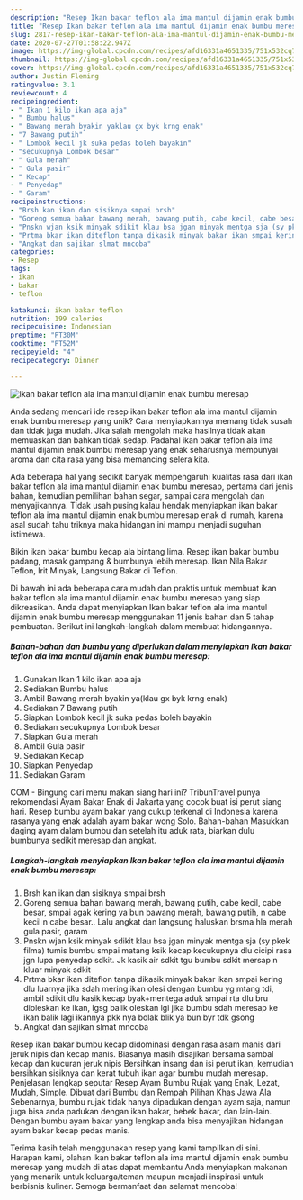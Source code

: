 ```yaml
---
description: "Resep Ikan bakar teflon ala ima mantul dijamin enak bumbu meresap Anti Gagal"
title: "Resep Ikan bakar teflon ala ima mantul dijamin enak bumbu meresap Anti Gagal"
slug: 2817-resep-ikan-bakar-teflon-ala-ima-mantul-dijamin-enak-bumbu-meresap-anti-gagal
date: 2020-07-27T01:58:22.947Z
image: https://img-global.cpcdn.com/recipes/afd16331a4651335/751x532cq70/ikan-bakar-teflon-ala-ima-mantul-dijamin-enak-bumbu-meresap-foto-resep-utama.jpg
thumbnail: https://img-global.cpcdn.com/recipes/afd16331a4651335/751x532cq70/ikan-bakar-teflon-ala-ima-mantul-dijamin-enak-bumbu-meresap-foto-resep-utama.jpg
cover: https://img-global.cpcdn.com/recipes/afd16331a4651335/751x532cq70/ikan-bakar-teflon-ala-ima-mantul-dijamin-enak-bumbu-meresap-foto-resep-utama.jpg
author: Justin Fleming
ratingvalue: 3.1
reviewcount: 4
recipeingredient:
- " Ikan 1 kilo ikan apa aja"
- " Bumbu halus"
- " Bawang merah byakin yaklau gx byk krng enak"
- "7 Bawang putih"
- " Lombok kecil jk suka pedas boleh bayakin"
- "secukupnya Lombok besar"
- " Gula merah"
- " Gula pasir"
- " Kecap"
- " Penyedap"
- " Garam"
recipeinstructions:
- "Brsh kan ikan dan sisiknya smpai brsh"
- "Goreng semua bahan bawang merah, bawang putih, cabe kecil, cabe besar, smpai agak kering ya bun bawang merah, bawang putih, n cabe kecil n cabe besar.. Lalu angkat dan langsung haluskan brsma hla merah gula pasir, garam"
- "Pnskn wjan ksik minyak sdikit klau bsa jgan minyak mentga sja (sy pkek filma) tumis bumbu smpai matang ksik kecap kecukupnya dlu cicipi rasa jgn lupa penyedap sdkit. Jk kasik air sdkit tgu bumbu sdkit mersap n kluar minyak sdkit"
- "Prtma bkar ikan diteflon tanpa dikasik minyak bakar ikan smpai kering dlu luarnya jika sdah mering ikan olesi dengan bumbu yg mtang tdi, ambil sdikit dlu kasik kecap byak+mentega aduk smpai rta dlu bru dioleskan ke ikan, lgsg balik oleskan lgi jika bumbu sdah meresap ke ikan balik lagi ikannya pkk nya bolak blik ya bun byr tdk gsong"
- "Angkat dan sajikan slmat mncoba"
categories:
- Resep
tags:
- ikan
- bakar
- teflon

katakunci: ikan bakar teflon 
nutrition: 199 calories
recipecuisine: Indonesian
preptime: "PT30M"
cooktime: "PT52M"
recipeyield: "4"
recipecategory: Dinner

---
```



![Ikan bakar teflon ala ima mantul dijamin enak bumbu meresap](https://img-global.cpcdn.com/recipes/afd16331a4651335/751x532cq70/ikan-bakar-teflon-ala-ima-mantul-dijamin-enak-bumbu-meresap-foto-resep-utama.jpg)

Anda sedang mencari ide resep ikan bakar teflon ala ima mantul dijamin enak bumbu meresap yang unik? Cara menyiapkannya memang tidak susah dan tidak juga mudah. Jika salah mengolah maka hasilnya tidak akan memuaskan dan bahkan tidak sedap. Padahal ikan bakar teflon ala ima mantul dijamin enak bumbu meresap yang enak seharusnya mempunyai aroma dan cita rasa yang bisa memancing selera kita.

Ada beberapa hal yang sedikit banyak mempengaruhi kualitas rasa dari ikan bakar teflon ala ima mantul dijamin enak bumbu meresap, pertama dari jenis bahan, kemudian pemilihan bahan segar, sampai cara mengolah dan menyajikannya. Tidak usah pusing kalau hendak menyiapkan ikan bakar teflon ala ima mantul dijamin enak bumbu meresap enak di rumah, karena asal sudah tahu triknya maka hidangan ini mampu menjadi suguhan istimewa.

Bikin ikan bakar bumbu kecap ala bintang lima. Resep ikan bakar bumbu padang, masak gampang &amp; bumbunya lebih meresap. Ikan Nila Bakar Teflon, Irit Minyak, Langsung Bakar di Teflon.


Di bawah ini ada beberapa cara mudah dan praktis untuk membuat ikan bakar teflon ala ima mantul dijamin enak bumbu meresap yang siap dikreasikan. Anda dapat menyiapkan Ikan bakar teflon ala ima mantul dijamin enak bumbu meresap menggunakan 11 jenis bahan dan 5 tahap pembuatan. Berikut ini langkah-langkah dalam membuat hidangannya.

<!--inarticleads1-->

##### Bahan-bahan dan bumbu yang diperlukan dalam menyiapkan Ikan bakar teflon ala ima mantul dijamin enak bumbu meresap:

1. Gunakan  Ikan 1 kilo ikan apa aja
1. Sediakan  Bumbu halus
1. Ambil  Bawang merah byakin ya(klau gx byk krng enak)
1. Sediakan 7 Bawang putih
1. Siapkan  Lombok kecil jk suka pedas boleh bayakin
1. Sediakan secukupnya Lombok besar
1. Siapkan  Gula merah
1. Ambil  Gula pasir
1. Sediakan  Kecap
1. Siapkan  Penyedap
1. Sediakan  Garam


COM - Bingung cari menu makan siang hari ini? TribunTravel punya rekomendasi Ayam Bakar Enak di Jakarta yang cocok buat isi perut siang hari. Resep bumbu ayam bakar yang cukup terkenal di Indonesia karena rasanya yang enak adalah ayam bakar wong Solo. Bahan-bahan Masukkan daging ayam dalam bumbu dan setelah itu aduk rata, biarkan dulu bumbunya sedikit meresap dan angkat. 

<!--inarticleads2-->

##### Langkah-langkah menyiapkan Ikan bakar teflon ala ima mantul dijamin enak bumbu meresap:

1. Brsh kan ikan dan sisiknya smpai brsh
1. Goreng semua bahan bawang merah, bawang putih, cabe kecil, cabe besar, smpai agak kering ya bun bawang merah, bawang putih, n cabe kecil n cabe besar.. Lalu angkat dan langsung haluskan brsma hla merah gula pasir, garam
1. Pnskn wjan ksik minyak sdikit klau bsa jgan minyak mentga sja (sy pkek filma) tumis bumbu smpai matang ksik kecap kecukupnya dlu cicipi rasa jgn lupa penyedap sdkit. Jk kasik air sdkit tgu bumbu sdkit mersap n kluar minyak sdkit
1. Prtma bkar ikan diteflon tanpa dikasik minyak bakar ikan smpai kering dlu luarnya jika sdah mering ikan olesi dengan bumbu yg mtang tdi, ambil sdikit dlu kasik kecap byak+mentega aduk smpai rta dlu bru dioleskan ke ikan, lgsg balik oleskan lgi jika bumbu sdah meresap ke ikan balik lagi ikannya pkk nya bolak blik ya bun byr tdk gsong
1. Angkat dan sajikan slmat mncoba


Resep ikan bakar bumbu kecap didominasi dengan rasa asam manis dari jeruk nipis dan kecap manis. Biasanya masih disajikan bersama sambal kecap dan kucuran jeruk nipis Bersihkan insang dan isi perut ikan, kemudian bersihkan sisiknya dan kerat tubuh ikan agar bumbu mudah meresap. Penjelasan lengkap seputar Resep Ayam Bumbu Rujak yang Enak, Lezat, Mudah, Simple. Dibuat dari Bumbu dan Rempah Pilihan Khas Jawa Ala Sebenarnya, bumbu rujak tidak hanya dipadukan dengan ayam saja, namun juga bisa anda padukan dengan ikan bakar, bebek bakar, dan lain-lain. Dengan bumbu ayam bakar yang lengkap anda bisa menyajikan hidangan ayam bakar kecap pedas manis. 

Terima kasih telah menggunakan resep yang kami tampilkan di sini. Harapan kami, olahan Ikan bakar teflon ala ima mantul dijamin enak bumbu meresap yang mudah di atas dapat membantu Anda menyiapkan makanan yang menarik untuk keluarga/teman maupun menjadi inspirasi untuk berbisnis kuliner. Semoga bermanfaat dan selamat mencoba!
